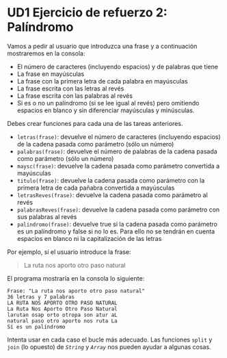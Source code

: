 # UD1 Ejercicio de refuerzo 2: Palíndromo

Vamos a pedir al usuario que introduzca una frase y a continuación mostraremos en la consola:

- El número de caracteres (incluyendo espacios) y de palabras que tiene
- La frase en mayúsculas
- La frase con la primera letra de cada palabra en mayúsculas
- La frase escrita con las letras al revés
- La frase escrita con las palabras al revés
- Si es o no un palíndromo (si se lee igual al revés) pero omitiendo espacios en blanco y sin diferenciar mayúsculas y minúsculas.

Debes crear funciones para cada una de las tareas anteriores.

- `letras(frase)`: devuelve el número de caracteres (incluyendo espacios) de la cadena pasada como parámetro (sólo un número)
- `palabras(frase)`: devuelve el número de palabras de la cadena pasada como parámetro (sólo un número)
- `maysc(frase)`: devuelve la cadena pasada como parámetro convertida a mayúsculas
- `titulo(frase)`: devuelve la cadena pasada como parámetro con la primera letra de cada pañabra convertida a mayúsculas
- `letrasReves(frase)`: devuelve la cadena pasada como parámetro al revés
- `palabrasReves(frase)`: devuelve la cadena pasada como parámetro con sus palabras al revés
- `palindromo(frase)`: devuelve true si la cadena pasada como parámetro es un palíndromo y false si no lo es. Para ello no se tendrán en cuenta espacios en blanco ni la capitalización de las letras

Por ejemplo, si el usuario introduce la frase:

> La ruta nos aporto otro paso natural

El programa mostraría en la consola lo siguiente:

```
Frase: "La ruta nos aporto otro paso natural"
36 letras y 7 palabras
LA RUTA NOS APORTO OTRO PASO NATURAL 
La Ruta Nos Aporto Otro Paso Natural 
larutan osap orto otropa son atur aL 
natural paso otro aporto nos ruta La 
Sí es un palíndromo
```

Intenta usar en cada caso el bucle más adecuado. Las funciones `split` y `join` (lo opuesto) de _`String`_ y _`Array`_ nos pueden ayudar a algunas cosas.

